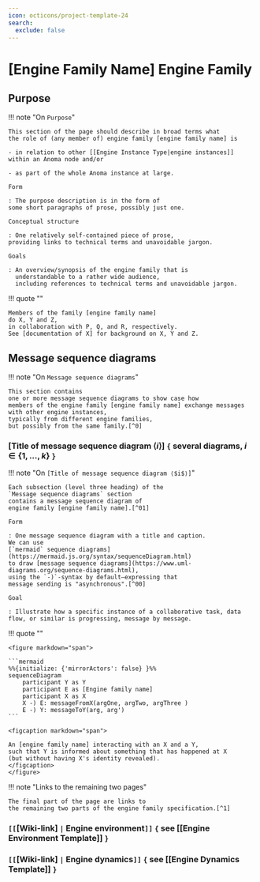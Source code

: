 ```yaml
---
icon: octicons/project-template-24
search:
  exclude: false
---
```


# [Engine Family Name] Engine Family

## Purpose

!!! note "On `Purpose`"

	This section of the page should describe in broad terms what
	the role of (any member of) engine family [engine family name] is

	- in relation to other [[Engine Instance Type|engine instances]]
    within an Anoma node and/or

	- as part of the whole Anoma instance at large.

	Form

	: The purpose description is in the form of
    some short paragraphs of prose, possibly just one.

	Conceptual structure

	: One relatively self-contained piece of prose,
	providing links to technical terms and unavoidable jargon.

    Goals

    : An overview/synopsis of the engine family that is
      understandable to a rather wide audience,
      including references to technical terms and unavoidable jargon.

!!! quote ""

    Members of the family [engine family name]
    do X, Y and Z,
    in collaboration with P, Q, and R, respectively.
    See [documentation of X] for background on X, Y and Z.

## Message sequence diagrams

!!! note "On `Message sequence diagrams`"

    This section contains
    one or more message sequence diagrams to show case how
	members of the engine family [engine family name] exchange messages
    with other engine instances,
	typically from different engine families,
    but possibly from the same family.[^0]

### [Title of message sequence diagram ⟨$i$⟩] `{` several diagrams, $i \in \{1,\dotsc, k\}$ `}`

!!! note "On `[Title of message sequence diagram ⟨$i$⟩]`"

    Each subsection (level three heading) of the
    `Message sequence diagrams` section
    contains a message sequence diagram of
    engine family [engine family name].[^01]

    Form

	: One message sequence diagram with a title and caption.
    We can use
    [`mermaid` sequence diagrams](https://mermaid.js.org/syntax/sequenceDiagram.html)
    to draw [message sequence diagrams](https://www.uml-diagrams.org/sequence-diagrams.html),
    using the `-)`-syntax by default—expressing that
    message sending is "asynchronous".[^00]

    Goal

    : Illustrate how a specific instance of a collaborative task, data flow, or similar is progressing, message by message.

!!! quote ""

    <figure markdown="span">

    ```mermaid
    %%{initialize: {'mirrorActors': false} }%%
    sequenceDiagram
        participant Y as Y
        participant E as [Engine family name]
        participant X as X
        X -) E: messageFromX(argOne, argTwo, argThree )
        E -) Y: messageToY(arg, arg')
    ```

    <figcaption markdown="span">

    An [engine family name] interacting with an X and a Y,
    such that Y is informed about something that has happened at X
    (but without having X's identity revealed).
    </figcaption>
    </figure>

!!! note "Links to the remaining two pages"

    The final part of the page are links to
    the remaining two parts of the engine family specification.[^1]

### `[[`[Wiki-link] `|` Engine environment`]]` `{` see [[Engine Environment Template]] `}`

### `[[`[Wiki-link] `|` Engine dynamics`]]` `{` see [[Engine Dynamics Template]] `}`


<!-- footnotes -->

[^0]: The general idea is that
	each message sequence diagram in the engine family page describes
	a pattern for test cases of any implementation.

[^01]: The subsection headings allow
    to reference each of the diagrams if there are several ones.

[^00]:
    For more on how sequence diagrams naturally arise in actor-like systems,
    consider exploring systems in the
	[stateright explorer](https://www.stateright.rs/seeking-consensus.html#stateright-explorer).

[^000]: The goal is similar to that of
      [ᴜᴍʟ use case diagrams](https://www.uml-diagrams.org/use-case-diagrams.html).


[^1]: Snippets do not work with syntax highlighting, yet.
    That is why—for the time being—we
    only provide links to the next two template pages
    (which ideally would just be included here).
